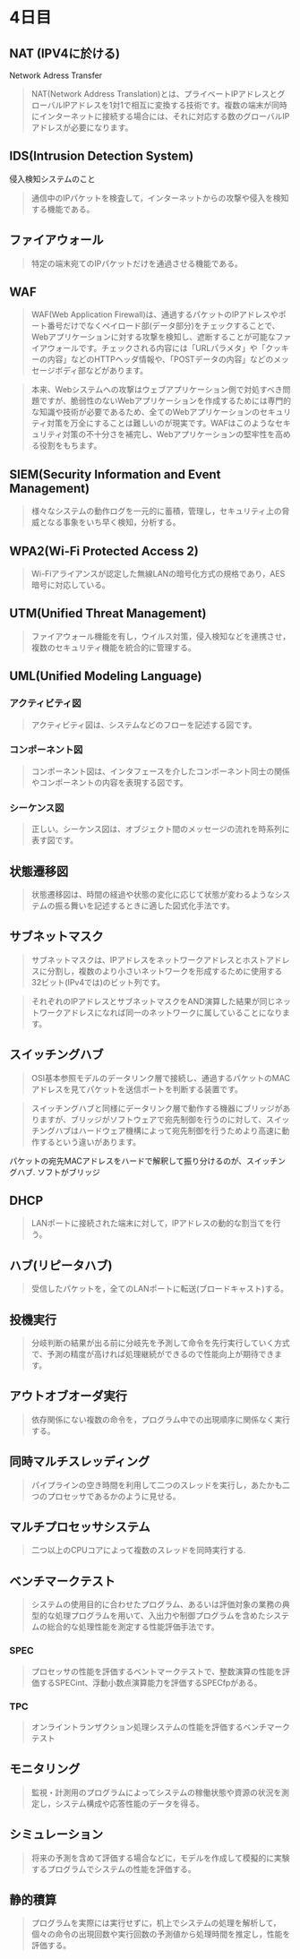 # 4日目

## NAT (IPV4に於ける)

Network Adress Transfer

> NAT(Network Address Translation)とは、プライベートIPアドレスとグローバルIPアドレスを1対1で相互に変換する技術です。複数の端末が同時にインターネットに接続する場合には、それに対応する数のグローバルIPアドレスが必要になります。

## IDS(Intrusion Detection System)

侵入検知システムのこと

> 通信中のIPパケットを検査して，インターネットからの攻撃や侵入を検知する機能である。

## ファイアウォール

> 特定の端末宛てのIPパケットだけを通過させる機能である。

## WAF

> WAF(Web Application Firewall)は、通過するパケットのIPアドレスやポート番号だけでなくペイロード部(データ部分)をチェックすることで、Webアプリケーションに対する攻撃を検知し、遮断することが可能なファイアウォールです。チェックされる内容には「URLパラメタ」や「クッキーの内容」などのHTTPヘッダ情報や、「POSTデータの内容」などのメッセージボディ部などがあります。

> 本来、Webシステムへの攻撃はウェブアプリケーション側で対処すべき問題ですが、脆弱性のないWebアプリケーションを作成するためには専門的な知識や技術が必要であるため、全てのWebアプリケーションのセキュリティ対策を万全にすることは難しいのが現実です。WAFはこのようなセキュリティ対策の不十分さを補完し、Webアプリケーションの堅牢性を高める役割をもちます。

## SIEM(Security Information and Event Management)

> 様々なシステムの動作ログを一元的に蓄積，管理し，セキュリティ上の脅威となる事象をいち早く検知，分析する。

## WPA2(Wi-Fi Protected Access 2)

> Wi-Fiアライアンスが認定した無線LANの暗号化方式の規格であり，AES暗号に対応している。

## UTM(Unified Threat Management)

> ファイアウォール機能を有し，ウイルス対策，侵入検知などを連携させ，複数のセキュリティ機能を統合的に管理する。

## UML(Unified Modeling Language)

### アクティビティ図

> アクティビティ図は、システムなどのフローを記述する図です。

### コンポーネント図

> コンポーネント図は、インタフェースを介したコンポーネント同士の関係やコンポーネントの内容を表現する図です。

### シーケンス図

> 正しい。シーケンス図は、オブジェクト間のメッセージの流れを時系列に表す図です。

## 状態遷移図

> 状態遷移図は、時間の経過や状態の変化に応じて状態が変わるようなシステムの振る舞いを記述するときに適した図式化手法です。

## サブネットマスク

> サブネットマスクは、IPアドレスをネットワークアドレスとホストアドレスに分割し，複数のより小さいネットワークを形成するために使用する32ビット(IPv4では)のビット列です。

> それぞれのIPアドレスとサブネットマスクをAND演算した結果が同じネットワークアドレスになれば同一のネットワークに属していることになります。

## スイッチングハブ

> OSI基本参照モデルのデータリンク層で接続し、通過するパケットのMACアドレスを見てパケットを送信ポートを判断する装置です。

> スイッチングハブと同様にデータリンク層で動作する機器にブリッジがありますが、ブリッジがソフトウェアで宛先制御を行うのに対して、スイッチングハブはハードウェア機構によって宛先制御を行うためより高速に動作するという違いがあります。

パケットの宛先MACアドレスをハードで解釈して振り分けるのが、スイッチングハブ.
ソフトがブリッジ

## DHCP

> LANポートに接続された端末に対して，lPアドレスの動的な割当てを行う。

## ハブ(リピータハブ)

> 受信したパケットを，全てのLANポートに転送(ブロードキャスト)する。

## 投機実行

> 分岐判断の結果が出る前に分岐先を予測して命令を先行実行していく方式で、予測の精度が高ければ処理継続ができるので性能向上が期待できます。

## アウトオブオーダ実行

> 依存関係にない複数の命令を，プログラム中での出現順序に関係なく実行する。

## 同時マルチスレッディング

> パイプラインの空き時間を利用して二つのスレッドを実行し，あたかも二つのプロセッサであるかのように見せる。

## マルチプロセッサシステム

> 二つ以上のCPUコアによって複数のスレッドを同時実行する.

## ベンチマークテスト

> システムの使用目的に合わせたプログラム、あるいは評価対象の業務の典型的な処理プログラムを用いて、入出力や制御プログラムを含めたシステムの総合的な処理性能を測定する性能評価手法です。

### SPEC

> プロセッサの性能を評価するベントマークテストで、整数演算の性能を評価するSPECint、浮動小数点演算能力を評価するSPECfpがある。

### TPC

> オンライントランザクション処理システムの性能を評価するベンチマークテスト

## モニタリング

> 監視・計測用のプログラムによってシステムの稼働状態や資源の状況を測定し，システム構成や応答性能のデータを得る。

## シミュレーション

> 将来の予測を含めて評価する場合などに，モデルを作成して模擬的に実験するプログラムでシステムの性能を評価する。

## 静的積算

> プログラムを実際には実行せずに，机上でシステムの処理を解析して，個々の命令の出現回数や実行回数の予測値から処理時間を推定し，性能を評価する。


